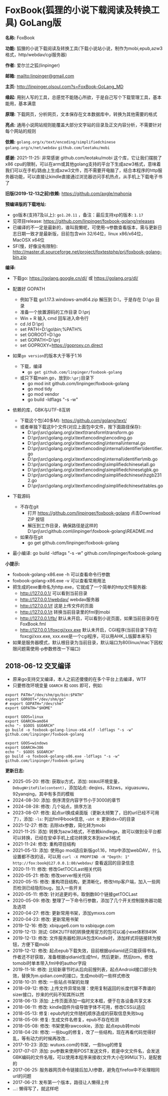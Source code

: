 # FoxBook(狐狸的小说下载阅读及转换工具) GoLang版

**名称:** FoxBook

**功能:** 狐狸的小说下载阅读及转换工具(下载小说站小说，制作为mobi,epub,azw3格式，http/webdav/cgi服务器)

**作者:** 爱尔兰之狐(linpinger)

**邮箱:** <mailto:linpinger@gmail.com>

**主页:** <http://linpinger.olsoul.com?s=FoxBook-GoLang_MD>

**缘起:** 用别人写的工具，总感觉不能随心所欲，于是自己写个下载管理工具，基本能用，基本满意

**原理:** 下载网页，分析网页，文本保存在文本数据库中，转换为其他需要的格式

**亮点:** 通用小说网站规则能覆盖大部分文字站的目录及正文内容分析，不需要针对每个网站的规则

**依赖:** `golang.org/x/text/encoding/simplifiedchinese`    `golang.org/x/net/webdav` `github.com/leotaku/mobi`

**感谢:** 2021-11-25: 非常感谢 github.com/leotaku/mobi 这个库，它让我们摆脱了x86 cpu的限制，可以在arm或其他golang支持的平台下生成azw3格式，意味着我们可以在手机/路由上生成azw3文件，而不需要开电脑了，结合本程序的http服务器功能，可以直接让kindle直接通过浏览器访问手机热点，从手机上下载电子书了

**旧版(2019-12-13之前)依赖:** https://github.com/axgle/mahonia

**预编译版的下载地址:**
- go版本(支持7及以上): `go1.20.11` ，备注：最后支持xp的版本: `1.17`
- 见项目release: https://github.com/linpinger/foxbook-golang/releases
- 已编译的不一定是最新的，谁叫我懒呢，可使用-v参数查看版本，需与更新日志日期一致才是最新版，目前包含win 32/64位，linux x86/x64位，MacOSX x64位
- SF(慢，好像没有限制): http://master.dl.sourceforge.net/project/foxtestphp/prj/foxbook-golang-bin.zip

**编译:**
- 下载go: https://golang.google.cn/dl/   或   https://golang.org/dl/
- 配置好 GOPATH
  - 例如下载 go1.17.3.windows-amd64.zip 解压到 D:\，于是存在 D:\go 目录
  - 准备一个放置源码的工作目录 D:\prj
  - Win + R 输入 cmd 回车进入命令行
  - cd /d D:\prj
  - set PATH=D:\go\bin;%PATH%
  - set GOROOT=D:\go
  - set GOPATH=D:\prj
  - set GOPROXY=https://goproxy.cn,direct
- 如果`go version`的版本大于等于1.16
  - 下载，编译
    - `go get github.com/linpinger/foxbook-golang`
  - 或只下载main.go，放到`D:\prj`目录下
    - go mod init github.com/linpinger/foxbook-golang
	- go mod tidy
	- go mod vendor
	- go build -ldflags "-s -w"
- 依赖的库，GBK与UTF-8互转
  - 下载这个包(40多M): https://github.com/golang/text/
  - 或者单独下载这9个文件(对应上面包中文件，按下面路径保存): 
    - D:\prj\src\golang.org\x\text\transform\transform.go
	- D:\prj\src\golang.org\x\text\encoding\encoding.go
	- D:\prj\src\golang.org\x\text\encoding\internal\internal.go
	- D:\prj\src\golang.org\x\text\encoding\internal\identifier\identifier.go
	- D:\prj\src\golang.org\x\text\encoding\internal\identifier\mib.go
	- D:\prj\src\golang.org\x\text\encoding\simplifiedchinese\all.go
	- D:\prj\src\golang.org\x\text\encoding\simplifiedchinese\gbk.go
	- D:\prj\src\golang.org\x\text\encoding\simplifiedchinese\hzgb2312.go
	- D:\prj\src\golang.org\x\text\encoding\simplifiedchinese\tables.go

- 下载源码
  - 不存在git
	- 打开 https://github.com/linpinger/foxbook-golang  点击Download ZIP 按钮
	- 解压到工作目录，确保路径是这样的 D:\prj\src\github.com\linpinger\foxbook-golang\README.md
  - 如果存在git
    - go get github.com/linpinger/foxbook-golang

- 最小编译: go build -ldflags "-s -w" github.com/linpinger/foxbook-golang

**小提示:**
- foxbook-golang-x86.exe -h 可以查看命令行参数
- foxbook-golang-x86.exe -v 可以查看常用用法
- 把生成的exe重命名为http.exe，它就成了一个简单的http文件服务器:
  - http://127.0.0.1/ 可以看到当前目录
  - http://127.0.0.1/webdav/ webdav服务器
  - http://127.0.0.1/f 这是上传文件的页面
  - http://127.0.0.1/t 转换当前目录里的fml到mobi
  - http://127.0.0.1/fb/ 默认未开启，可以看到小说页面，如果当前目录存在 FoxBook.fml
  - http://127.0.0.1/foxcgi/xxx.exe  默认未开启，CGI程序(当前目录下存在 foxcgi/xxx.exe, xxx.exe是一个cgi程序，可以用AHK_L版脚本来写)
- 如果是服务器模式，默认根目录为当前目录，默认端口为80(linux/mac下因权限问题需使用-p参数修改一下端口)

## 2018-06-12 交叉编译
- 原来go支持交叉编译，本人之前还傻傻的在多个平台上去编译，WTF
- 只要修改环境变量 `GOARCH` 和 `GOOS` 即可，例如: 

```shell
export PATH="/dev/shm/go/bin:$PATH"
export GOROOT="/dev/shm/go"
# export GOPATH="/dev/shm"
export GOPATH="$HOME"

export GOOS=linux
export GOARCH=amd64
echo "- $GOOS $GOARCH"
go build -o foxbook-golang-linux-x64.elf -ldflags "-s -w" github.com/linpinger/foxbook-golang

export GOOS=windows
export GOARCH=386
echo "- $GOOS $GOARCH"
go build -o foxbook-golang-x86.exe -ldflags "-s -w" github.com/linpinger/foxbook-golang

```

**更新日志:**
- 2025-05-20: 修改: 获取ip方式，添加: `DEBUG`环境变量，`DebugWriteFile(content)`，添加站点: deqixs，83zws，xiguasuwu，92yanqing，其中有多页的模板
- 2024-08-30: 添加: 倒序清空内容字节小于3000的章节
- 2024-08-28: 修改: 几个站点，排序方法
- 2023-08-07: 修改: 起点url换成桌面版（更新太频繁了，旧的url已经不可用了），添加: `-ls`: 列出fml中book信息, `-ubt 0`: 更新idx=0的目录
- 2021-12-27: 修改: 去除idx参数，简化转为mobi
- 2021-11-25: 添加: 转换为azw3格式，不依赖kindlege，故可以做到全平台都可以转换，已经在安卓手机上成功转换文本到azw3格式
- 2021-11-24: 修改: 重构项目结构
- 2021-05-13: 添加: 使用go mod适应新版go1.16，http中添加webDAV，什么设置都不改的话，可以用 `curl -X PROPFIND -H "Depth: 1" http://fox:book@127.0.0.1:80/webdav/` 查看返回的目录信息
- 2020-11-11: 修改: 修改GetTOC/Last相关代码
- 2020-05-21: 修改: 修改server相关代码
- 2020-05-15: 修改: 重构项目结构，更清晰化，修改http客户端，加入一些网页检测已经隐形bug，加入一些开关
- 2020-05-11: 修改: 针对追更的书，取倒数80个链接getTOCLast
- 2020-05-09: 修改: 整理了一下命令行参数，添加了几个开关控制服务器功能及选项
- 2020-04-27: 修改: 更新常用书架，添加ymxxs.com
- 2020-04-23: 修改: 更新常用书架
- 2019-12-16: 修改: xbiquge6.com to xsbiquge.com
- 2019-12-13: 测试: GBK2UTF8的转换使用官方的包可以减小exe体积849K
- 2019-12-13: 修改: 文件服务器检测UA包含Kindle时，添加样式将链接转为按钮，方便下载mobi
- 2019-12-12: 修改: 起点epub下载失效，目前根据qidianid还只能获得书名，作者还不好获取，准备根据qidianid生成fml，然后更新，然后tom，修改tomobi时单本带入fml中的author字段
- 2019-11-18: 修改: 比较新章节时从后向前搜列表，起点Android接口部分失效，替换为m.qidian.com的接口，生成mobi的一些样式修改
- 2018-10-31: 修改: 一些站点书架的处理
- 2018-09-12: 修改: 上传文件异常处理：使用复制返回的长度代替不靠谱的sizer接口，抄来的代码不知其所以然
- 2018-06-13: 添加: 上传页面添加一临时文本框，便于在各设备共享文本
- 2018-06-11: 修改: kindle固件升级导致字体不可用，修改CSS以适应
- 2018-05-13: 修复: epub内的文件随机顺序造成的获取信息失败bug
- 2018-05-09: 修复: 生成文件名修复，epub不存在检测
- 2018-05-08: 修改: 书架使用rawcookie，添加: 起点epub转mobi
- 2018-04-28: 修改: 一些bug的修复，改了一些结构，现在再看代码觉得好乱，等有动力的时候再改改...
- 2017-10-23: 添加: wutuxs.com的书架，一些bug的修复
- 2017-07-07: 添加: pu参数来使用POST发送文件，若是中文文件名，会发送GBK编码的文件名哦，可以使用本程序来接收(文件大小在99M以下)，是配套的
- 2017-06-25: 服务器网页命令链接后加入t参数，避免在firefox中不处理相同url的问题
- 2017-06-21: 发布第一个版本，路径让人懒得上传
- ...: 懒得写了，就这样吧

